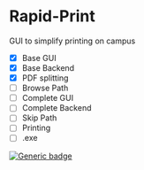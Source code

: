 # Rapid-Print
GUI to simplify printing on campus

- [x] Base GUI
- [x] Base Backend
- [x] PDF splitting
- [ ] Browse Path
- [ ] Complete GUI
- [ ] Complete Backend
- [ ] Skip Path
- [ ] Printing
- [ ] .exe

[![Generic badge](https://img.shields.io/badge/Status:-In_Development-purple.svg)](https://shields.io/)
